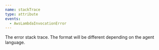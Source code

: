 ```yaml
---
name: stackTrace
type: attribute
events:
  - AwsLambdaInvocationError
---
```


The error stack trace. The format will be different depending on the agent language.